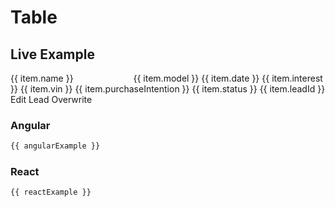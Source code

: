 # Table

## Live Example

<Playground>
  <p-table ref="table">
    <p-table-head>
      <p-table-row>
        <p-table-head-cell v-for="(item, index) in headData" :key="index" ref="headCells">{{ item.name }}</p-table-head-cell>
      </p-table-row>
    </p-table-head>
    <p-table-body>
      <p-table-row v-for="(item, index) in bodyData" :key="index">
        <p-table-cell>
          <p-flex>
            <p-flex-item>
              <img :src="item.imageUrl" width="80" style="margin-right: 8px" alt="">
            </p-flex-item>
            <p-flex-item>
              <p-text weight="semibold">{{ item.model }}</p-text>
              <p-text size="x-small">{{ item.date }}</p-text>
            </p-flex-item>
          </p-flex>
        </p-table-cell>
        <p-table-cell>{{ item.interest }}</p-table-cell>
        <p-table-cell>{{ item.vin }}</p-table-cell>
        <p-table-cell>{{ item.purchaseIntention }}</p-table-cell>
        <p-table-cell>{{ item.status }}</p-table-cell>
        <p-table-cell>{{ item.leadId }}</p-table-cell>
        <p-table-cell>
          <p-button-pure icon="edit">
            <span style="white-space: nowrap">Edit Lead</span>
          </p-button-pure>
        </p-table-cell>
        <p-table-cell>
          <p-button variant="tertiary" icon="refresh">
            <span style="white-space: nowrap">Overwrite</span>
          </p-button>
        </p-table-cell>
      </p-table-row>
    </p-table-body>
  </p-table>
</Playground>

### Angular

```ts
{{ angularExample }}
```

### React

```tsx
{{ reactExample }}
```

<script lang="ts">
  import Vue from 'vue';
  import Component from 'vue-class-component';
  import { highlight, languages } from 'prismjs';
  import { data, head, getTableCodeSample } from '@porsche-design-system/shared';

  @Component
  export default class Code extends Vue {
    headData = head;
    bodyData = data;
    angularExample = getTableCodeSample('angular');
    reactExample = getTableCodeSample('react');

    mounted(): void {
      this.syncHeadCellProperties();
      this.registerEvents();
      
      this.$el.querySelectorAll('code').forEach((el) => {
        const { className } = el;
        if (className === 'language-ts') {
          el.innerHTML = highlight(el.innerText, languages.markup, 'markup');
        } else if (className === 'language-tsx') {
          el.innerHTML = highlight(el.innerText, languages.jsx, 'language-jsx');
        }
      });
    }

    registerEvents(): void {
      const { table } = this.$refs;
      table.addEventListener('sortingChange', (e) => {
        const { key, direction } = e.detail;
        this.headData = this.headData.map((x) => ({ ...x, isSorting: false, ...(x.key === key && e.detail) }));
        this.bodyData = [...this.bodyData].sort((a, b) => (direction === 'asc' ? a[key].localeCompare(b[key]) : b[key].localeCompare(a[key])));
        this.syncHeadCellProperties();
      });
    }

    syncHeadCellProperties(): void {
      this.$refs.headCells.forEach((cell, i) => {
        cell.item = this.headData[i];
      });
    }
  }
</script>

<style scoped lang="scss">
  @import '~@porsche-design-system/utilities/scss';

  code,
  pre {
    color: $p-color-default;
    text-shadow: 0 1px rgba(255, 255, 255, 0.3);
  }

  pre {
    code ::v-deep {
      .token.comment,
      .token.prolog,
      .token.doctype,
      .token.cdata {
        color: #aaa;
      }

      .token.punctuation {
        color: #999;
      }

      .token.property,
      .token.tag,
      .token.boolean,
      .token.number,
      .token.constant,
      .token.symbol {
        color: #0cf;
      }

      .token.selector,
      .token.attr-name,
      .token.string,
      .token.char,
      .token.builtin {
        color: royalblue;
      }

      .token.operator,
      .token.entity,
      .token.url,
      .toke.variable,
      .token.inserted {
        color: yellowgreen;
      }

      .token.atrule,
      .token.attr-value,
      .token.keyword {
        color: deeppink;
      }

      .token.script {
        color: hotpink;
      }

      .token.regex,
      .token.important {
        color: orange;
      }

      .token.deleted {
        color: red;
      }
    }
  }
</style>